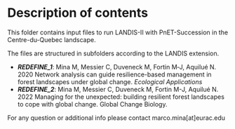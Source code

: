 # Description of contents


This folder contains input files to run LANDIS-II with PnET-Succession in the Centre-du-Quebec landscape.

The files are structured in subfolders according to the LANDIS extension. 

- ***REDEFINE_1***: Mina M, Messier C, Duveneck M, Fortin M‐J,  Aquilué N. 2020 Network analysis can guide resilience-based management in forest landscapes under global change. _Ecological Applications_ 
- ***REDEFINE_2***: Mina M, Messier C, Duveneck M, Fortin M-J, Aquilué N. 2022 Managing for the unexpected: building resilient forest landscapes to cope with global change. Global Change Biology.

For any question or additional info please contact marco.mina[at]eurac.edu


